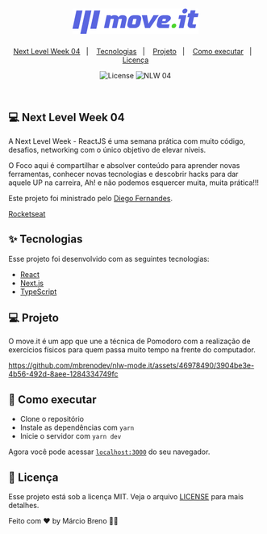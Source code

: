 <h1 align="center">
  <img alt="move.it" title="move.it" src=".github/logo.png" />
</h1>

<p align="center">
  <a href="#-next-level-week-04">Next Level Week 04</a>&nbsp;&nbsp;&nbsp;|&nbsp;&nbsp;&nbsp;
  <a href="#-tecnologias">Tecnologias</a>&nbsp;&nbsp;&nbsp;|&nbsp;&nbsp;&nbsp;
  <a href="#-projeto">Projeto</a>&nbsp;&nbsp;&nbsp;|&nbsp;&nbsp;&nbsp;
  <a href="#-como-executar">Como executar</a>&nbsp;&nbsp;&nbsp;|&nbsp;&nbsp;&nbsp;
  <a href="#-licença">Licença</a>
</p>

<p align="center">
  <img alt="License" src="https://img.shields.io/static/v1?label=license&message=MIT&color=8257E5&labelColor=000000">

 <img src="https://img.shields.io/static/v1?label=NLW&message=04&color=8257E5&labelColor=000000" alt="NLW 04" />
</p>

<br>


## 💻 Next Level Week 04

A Next Level Week - ReactJS é uma semana prática com muito código, desafios, networking com o único objetivo de elevar níveis.

O Foco aqui é compartilhar e absolver conteúdo para aprender novas ferramentas, conhecer novas tecnologias e descobrir hacks para dar aquele UP na carreira, Ah! e não podemos esquercer muita, muita prática!!!

Este projeto foi ministrado pelo [Diego Fernandes](https://github.com/diego3g 'Diego Fernandes').

[Rocketseat](https://rocketseat.com.br/ 'Rocketseat')

## ✨ Tecnologias

Esse projeto foi desenvolvido com as seguintes tecnologias:

- [React](https://reactjs.org)
- [Next.js](https://nextjs.org/)
- [TypeScript](https://www.typescriptlang.org/)

## 💻 Projeto

O move.it é um app que une a técnica de Pomodoro com a realização de exercícios físicos para quem passa muito tempo na frente do computador.


https://github.com/mbrenodev/nlw-mode.it/assets/46978490/3904be3e-4b56-492d-8aee-1284334749fc



## 🚀 Como executar

- Clone o repositório
- Instale as dependências com `yarn`
- Inicie o servidor com `yarn dev`

Agora você pode acessar [`localhost:3000`](http://localhost:3000) do seu navegador.

## 📄 Licença

Esse projeto está sob a licença MIT. Veja o arquivo [LICENSE](LICENSE.md) para mais detalhes.


Feito com ♥ by Márcio Breno 👋🏻


